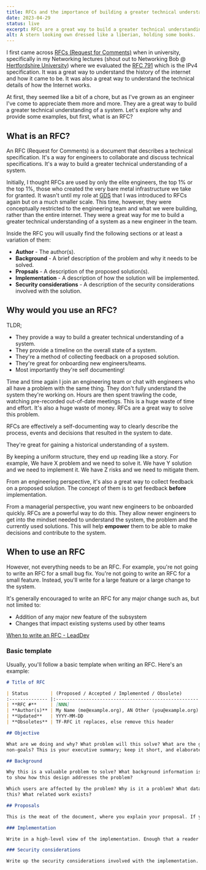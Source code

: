 ```yaml
---
title: RFCs and the importance of building a greater technical understanding
date: 2023-04-29
status: live
excerpt: RFCs are a great way to build a greater technical understanding of a system. Let's explore why and provide some examples.
alt: A stern looking own dressed like a liberian, holding some books.
---
```


I first came across [RFCs (Request for Comments)](https://en.wikipedia.org/wiki/Request_for_Comments) when in university, specifically in my Networking lectures (shout out to Networking Bob @ [Hertfordshire University](https://www.herts.ac.uk/)) where we evaluated the [RFC 791](https://tools.ietf.org/html/rfc791) which is the IPv4 specification. It was a great way to understand the history of the internet and how it came to be. It was also a great way to understand the technical details of how the Internet works.

At first, they seemed like a bit of a chore, but as I've grown as an engineer I've come to appreciate them more and more. They are a great way to build a greater technical understanding of a system. Let's explore why and provide some examples, but first, what is an RFC?

## What is an RFC?

An RFC (Request for Comments) is a document that describes a technical specification. It's a way for engineers to collaborate and discuss technical specifications. It's a way to build a greater technical understanding of a system.

Initially, I thought RFCs are used by only the elite engineers, the top 1% or the top 1%, those who created the very bare metal infrastructure we take for granted. It wasn't until my role at [GDS](https://www.gov.uk/government/organisations/government-digital-service) that I was introduced to RFCs again but on a much smaller scale. This time, however, they were conceptually restricted to the engineering team and what we were building, rather than the entire internet. They were a great way for me to build a greater technical understanding of a system as a new engineer in the team.

Inside the RFC you will usually find the following sections or at least a variation of them:

- **Author** - The author(s).
- **Background** - A brief description of the problem and why it needs to be solved.
- **Propsals** - A description of the proposed solution(s).
- **Implementation** - A description of how the solution will be implemented.
- **Security considerations** - A description of the security considerations involved with the solution.

## Why would you use an RFC?

TLDR;

- They provide a way to build a greater technical understanding of a system.
- They provide a timeline on the overall state of a system.
- They're a method of collecting feedback on a proposed solution.
- They're great for onboarding new engineers/teams.
- Most importantly they're self documenting!

Time and time again I join an engineering team or chat with engineers who all have a problem with the same thing. They don't fully understand the system they're working on. Hours are then spent trawling the code, watching pre-recorded out-of-date meetings. This is a huge waste of time and effort. It's also a huge waste of money. RFCs are a great way to solve this problem.

RFCs are effectively a self-documenting way to clearly describe the process, events and decisions that resulted in the system to date.

They're great for gaining a historical understanding of a system.

By keeping a uniform structure, they end up reading like a story. For example, We have X problem and we need to solve it. We have Y solution and we need to implement it. We have Z risks and we need to mitigate them.

From an engineering perspective, it's also a great way to collect feedback on a proposed solution. The concept of them is to get feedback **before** implementation.

From a managerial perspective, you want new engineers to be onboarded quickly. RFCs are a powerful way to do this. They allow newer engineers to get into the mindset needed to understand the system, the problem and the currently used solutions. This will help **empower** them to be able to make decisions and contribute to the system.

## When to use an RFC

However, not everything needs to be an RFC. For example, you're not going to write an RFC for a small bug fix. You're not going to write an RFC for a small feature. Instead, you'll write for a large feature or a large change to the system.

It's generally encouraged to write an RFC for any major change such as, but not limited to:

- Addition of any major new feature of the subsystem
- Changes that impact existing systems used by other teams

[When to write an RFC - LeadDev](https://leaddev.com/technical-decision-making/thorough-team-guide-rfcs)

### Basic template

Usually, you'll follow a basic template when writing an RFC. Here's an example:

```markdown
# Title of RFC

| Status        | (Proposed / Accepted / Implemented / Obsolete)       |
:-------------- |:---------------------------------------------------- |
| **RFC #**     | [NNN]
| **Author(s)** | My Name (me@example.org), AN Other (you@example.org) |
| **Updated**   | YYYY-MM-DD                                           |
| **Obsoletes** | TF-RFC it replaces, else remove this header          |

## Objective

What are we doing and why? What problem will this solve? What are the goals and
non-goals? This is your executive summary; keep it short, and elaborate below.

## Background

Why this is a valuable problem to solve? What background information is needed
to show how this design addresses the problem?

Which users are affected by the problem? Why is it a problem? What data supports
this? What related work exists?

## Proposals

This is the meat of the document, where you explain your proposal. If you have multiple alternatives, be sure to use sub-sections for better separation of the idea, and list the pros/cons of each approach. If there are alternatives that you have eliminated, you should also list those here, and explain why you believe your chosen approach is superior.

### Implementation

Write in a high-level view of the implementation. Enough that a reader or engineer can implement it. Pseudo-code and system diagrams are fine.

### Security considerations

Write up the security considerations involved with the implementation. What could be exploited? What could be abused? What could be leaked?
```